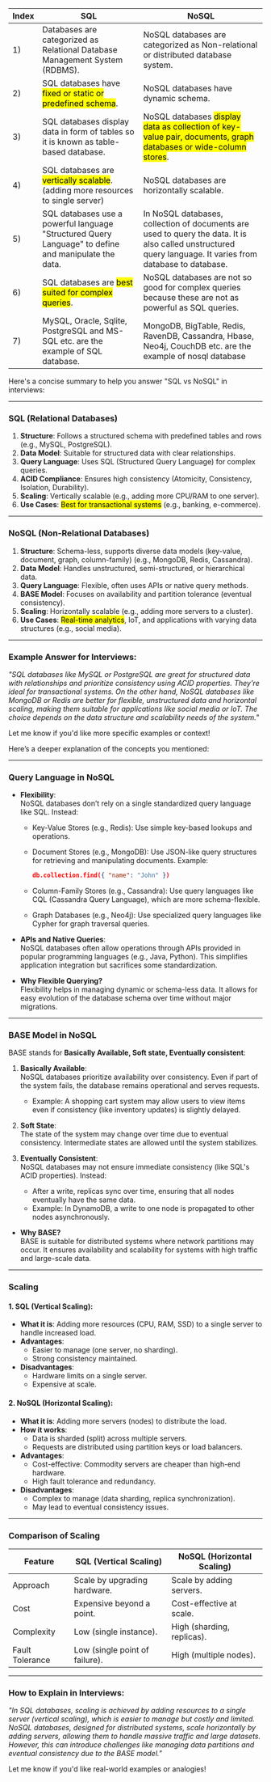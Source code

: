 | Index | SQL                                                                                                        | NoSQL                                                                                                                                                       |
| ----- | ---------------------------------------------------------------------------------------------------------- | ----------------------------------------------------------------------------------------------------------------------------------------------------------- |
| 1)    | Databases are categorized as Relational Database Management System (RDBMS).                                | NoSQL databases are categorized as Non-relational or distributed database system.                                                                           |
| 2)    | SQL databases have <mark class="hltr-g">fixed or static or predefined schema</mark>.                       | NoSQL databases have dynamic schema.                                                                                                                        |
| 3)    | SQL databases display data in form of tables so it is known as table-based database.                       | NoSQL databases <mark class="hltr-o">display data as collection of key-value pair, documents, graph databases or wide-column stores</mark>.                 |
| 4)    | SQL databases are <mark class="hltr-g">vertically scalable</mark>.(adding more resources to single server) | NoSQL databases are horizontally scalable.                                                                                                                  |
| 5)    | SQL databases use a powerful language "Structured Query Language" to define and manipulate the data.       | In NoSQL databases, collection of documents are used to query the data. It is also called unstructured query language. It varies from database to database. |
| 6)    | SQL databases are <mark class="hltr-g">best suited for complex queries</mark>.                             | NoSQL databases are not so good for complex queries because these are not as powerful as SQL queries.                                                       |
| 7)    | MySQL, Oracle, Sqlite, PostgreSQL and MS-SQL etc. are the example of SQL database.                         | MongoDB, BigTable, Redis, RavenDB, Cassandra, Hbase, Neo4j, CouchDB etc. are the example of nosql database                                                  |
Here's a concise summary to help you answer "SQL vs NoSQL" in interviews:

---

### **SQL (Relational Databases)**

1. **Structure**: Follows a structured schema with predefined tables and rows (e.g., MySQL, PostgreSQL).
2. **Data Model**: Suitable for structured data with clear relationships.
3. **Query Language**: Uses SQL (Structured Query Language) for complex queries.
4. **ACID Compliance**: Ensures high consistency (Atomicity, Consistency, Isolation, Durability).
5. **Scaling**: Vertically scalable (e.g., adding more CPU/RAM to one server).
6. **Use Cases**: <mark class="hltr-b">Best for transactional systems</mark> (e.g., banking, e-commerce).

---

### **NoSQL (Non-Relational Databases)**

1. **Structure**: Schema-less, supports diverse data models (key-value, document, graph, column-family) (e.g., MongoDB, Redis, Cassandra).
2. **Data Model**: Handles unstructured, semi-structured, or hierarchical data.
3. **Query Language**: Flexible, often uses APIs or native query methods.
4. **BASE Model**: Focuses on availability and partition tolerance (eventual consistency).
5. **Scaling**: Horizontally scalable (e.g., adding more servers to a cluster).
6. **Use Cases**: <mark class="hltr-b">Real-time analytics</mark>, IoT, and applications with varying data structures (e.g., social media).

---

### Example Answer for Interviews:

_"SQL databases like MySQL or PostgreSQL are great for structured data with relationships and prioritize consistency using ACID properties. They're ideal for transactional systems. On the other hand, NoSQL databases like MongoDB or Redis are better for flexible, unstructured data and horizontal scaling, making them suitable for applications like social media or IoT. The choice depends on the data structure and scalability needs of the system."_

Let me know if you'd like more specific examples or context!

Here’s a deeper explanation of the concepts you mentioned:

---

### **Query Language in NoSQL**

- **Flexibility**:  
    NoSQL databases don’t rely on a single standardized query language like SQL. Instead:
    
    - Key-Value Stores (e.g., Redis): Use simple key-based lookups and operations.
    - Document Stores (e.g., MongoDB): Use JSON-like query structures for retrieving and manipulating documents. Example:
        
        ```json
        db.collection.find({ "name": "John" })
        ```
        
    - Column-Family Stores (e.g., Cassandra): Use query languages like CQL (Cassandra Query Language), which are more schema-flexible.
    - Graph Databases (e.g., Neo4j): Use specialized query languages like Cypher for graph traversal queries.
- **APIs and Native Queries**:  
    NoSQL databases often allow operations through APIs provided in popular programming languages (e.g., Java, Python). This simplifies application integration but sacrifices some standardization.
    
- **Why Flexible Querying?**  
    Flexibility helps in managing dynamic or schema-less data. It allows for easy evolution of the database schema over time without major migrations.
    

---

### **BASE Model in NoSQL**

BASE stands for **Basically Available, Soft state, Eventually consistent**:

1. **Basically Available**:  
    NoSQL databases prioritize availability over consistency. Even if part of the system fails, the database remains operational and serves requests.
    
    - Example: A shopping cart system may allow users to view items even if consistency (like inventory updates) is slightly delayed.
2. **Soft State**:  
    The state of the system may change over time due to eventual consistency. Intermediate states are allowed until the system stabilizes.
    
3. **Eventually Consistent**:  
    NoSQL databases may not ensure immediate consistency (like SQL's ACID properties). Instead:
    
    - After a write, replicas sync over time, ensuring that all nodes eventually have the same data.
    - Example: In DynamoDB, a write to one node is propagated to other nodes asynchronously.

- **Why BASE?**  
    BASE is suitable for distributed systems where network partitions may occur. It ensures availability and scalability for systems with high traffic and large-scale data.

---

### **Scaling**

#### 1. **SQL (Vertical Scaling)**:

- **What it is**: Adding more resources (CPU, RAM, SSD) to a single server to handle increased load.
- **Advantages**:
    - Easier to manage (one server, no sharding).
    - Strong consistency maintained.
- **Disadvantages**:
    - Hardware limits on a single server.
    - Expensive at scale.

#### 2. **NoSQL (Horizontal Scaling)**:

- **What it is**: Adding more servers (nodes) to distribute the load.
- **How it works**:
    - Data is sharded (split) across multiple servers.
    - Requests are distributed using partition keys or load balancers.
- **Advantages**:
    - Cost-effective: Commodity servers are cheaper than high-end hardware.
    - High fault tolerance and redundancy.
- **Disadvantages**:
    - Complex to manage (data sharding, replica synchronization).
    - May lead to eventual consistency issues.

---

### **Comparison of Scaling**

|Feature|SQL (Vertical Scaling)|NoSQL (Horizontal Scaling)|
|---|---|---|
|Approach|Scale by upgrading hardware.|Scale by adding servers.|
|Cost|Expensive beyond a point.|Cost-effective at scale.|
|Complexity|Low (single instance).|High (sharding, replicas).|
|Fault Tolerance|Low (single point of failure).|High (multiple nodes).|

---

### How to Explain in Interviews:

_"In SQL databases, scaling is achieved by adding resources to a single server (vertical scaling), which is easier to manage but costly and limited. NoSQL databases, designed for distributed systems, scale horizontally by adding servers, allowing them to handle massive traffic and large datasets. However, this can introduce challenges like managing data partitions and eventual consistency due to the BASE model."_

Let me know if you'd like real-world examples or analogies!